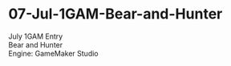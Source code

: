 07-Jul-1GAM-Bear-and-Hunter
===========

July 1GAM Entry<br />
Bear and Hunter<br />
Engine: GameMaker Studio

